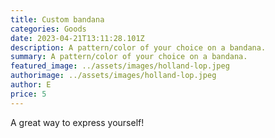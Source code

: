 ```yaml
---
title: Custom bandana
categories: Goods
date: 2023-04-21T13:11:28.101Z
description: A pattern/color of your choice on a bandana.
summary: A pattern/color of your choice on a bandana.
featured_image: ../assets/images/holland-lop.jpeg
authorimage: ../assets/images/holland-lop.jpeg
author: E
price: 5
---
```

A great way to express yourself!